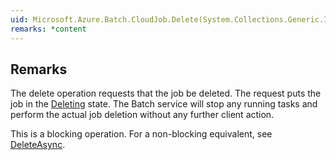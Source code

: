 ```yaml
---  
uid: Microsoft.Azure.Batch.CloudJob.Delete(System.Collections.Generic.IEnumerable{Microsoft.Azure.Batch.BatchClientBehavior})  
remarks: *content  
---  
```

  
## Remarks  
 The delete operation requests that the job be deleted.  The request puts the job in the [Deleting](assetId:///T:Microsoft.Azure.Batch.Common.JobState?qualifyHint=False&autoUpgrade=True) state.             The Batch service will stop any running tasks and perform the actual job deletion without any further client action.  
  
 This is a blocking operation. For a non-blocking equivalent, see [DeleteAsync](assetId:///M:Microsoft.Azure.Batch.CloudJob.DeleteAsync(System.Collections.Generic.IEnumerable{Microsoft.Azure.Batch.BatchClientBehavior},System.Threading.CancellationToken)?qualifyHint=False&autoUpgrade=True).